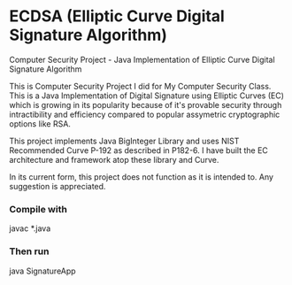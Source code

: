 # ECDSA (Elliptic Curve Digital Signature Algorithm)

Computer Security Project - Java Implementation of Elliptic Curve Digital Signature Algorithm

This is Computer Security Project I did for My Computer Security Class. This is a Java Implementation of Digital Signature using Elliptic Curves (EC) which is growing in its popularity because of it's provable security through intractibility and efficiency compared to popular assymetric cryptographic options like RSA.

This project implements Java BigInteger Library and uses NIST Recommended Curve P-192 as described in P182-6. I have built the EC architecture and framework atop these library and Curve.

In its current form, this project does not function as it is intended to. Any suggestion is appreciated.

### Compile with
javac *.java
### Then run
java SignatureApp
